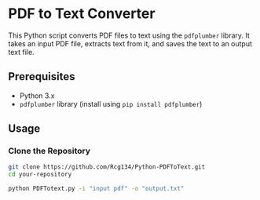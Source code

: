 # PDF to Text Converter

This Python script converts PDF files to text using the `pdfplumber` library. It takes an input PDF file, extracts text from it, and saves the text to an output text file.

## Prerequisites

- Python 3.x
- `pdfplumber` library (install using `pip install pdfplumber`)

## Usage

### Clone the Repository

```bash
git clone https://github.com/Rcg134/Python-PDFToText.git
cd your-repository

python PDFTotext.py -i "input pdf" -o "output.txt"

